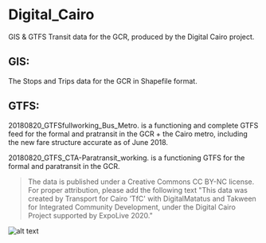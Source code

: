 # Digital_Cairo
GIS &amp; GTFS Transit data for the GCR, produced by the Digital Cairo project.

## GIS:
The Stops and Trips data for the GCR in Shapefile format.

## GTFS:
20180820_GTFSfullworking_Bus_Metro. is a functioning and complete GTFS feed for the formal and pratransit in the GCR + the Cairo metro, including the new fare structure accurate as of June 2018. 

20180820_GTFS_CTA-Paratransit_working. is a functioning GTFS for the formal and paratransit in the GCR.


> The data is published under a Creative Commons CC BY-NC license. For proper attribution, please add the following text "This data was created by Transport for Cairo ’TfC' with DigitalMatatus and Takween for Integrated Community Development, under the Digital Cairo Project supported by ExpoLive 2020."

![alt text](http://transportforcairo.com/wp-content/uploads/2018/08/Digital-Cairo-banner.jpg)
